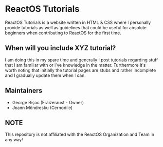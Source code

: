 # ReactOS Tutorials
ReactOS Tutorials is a website written in HTML & CSS where I personally provide tutorials as well as guidelines that could be useful for absolute beginners when contributing to ReactOS for the first time.

## When will you include XYZ tutorial?
I am doing this in my spare time and generally I post tutorials regarding stuff that I am familiar with or I've knowledge in the matter. Furthermore it's worth noting that initially the tutorial pages
are stubs and rather incomplete and I gradually update them when I can.

## Maintainers

 - George Bișoc (Fraizeraust - Owner)
 - Joann Mõndresku (Cernodile)

## NOTE
This repository is not affiliated with the ReactOS Organization and Team in any way!
